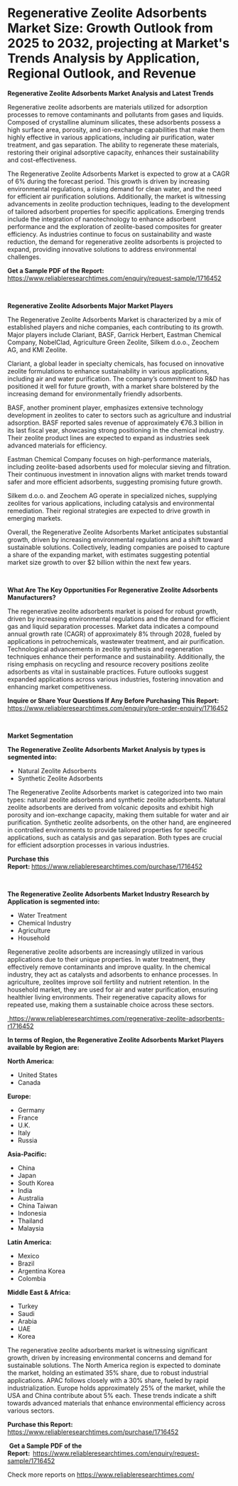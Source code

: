 <p><h1>Regenerative Zeolite Adsorbents Market Size: Growth Outlook from 2025 to 2032, projecting at Market's Trends Analysis by Application, Regional Outlook, and Revenue</h1></p><p><strong>Regenerative Zeolite Adsorbents Market Analysis and Latest Trends</strong></p>
<p><p>Regenerative zeolite adsorbents are materials utilized for adsorption processes to remove contaminants and pollutants from gases and liquids. Composed of crystalline aluminum silicates, these adsorbents possess a high surface area, porosity, and ion-exchange capabilities that make them highly effective in various applications, including air purification, water treatment, and gas separation. The ability to regenerate these materials, restoring their original adsorptive capacity, enhances their sustainability and cost-effectiveness.</p><p>The Regenerative Zeolite Adsorbents Market is expected to grow at a CAGR of 6% during the forecast period. This growth is driven by increasing environmental regulations, a rising demand for clean water, and the need for efficient air purification solutions. Additionally, the market is witnessing advancements in zeolite production techniques, leading to the development of tailored adsorbent properties for specific applications. Emerging trends include the integration of nanotechnology to enhance adsorbent performance and the exploration of zeolite-based composites for greater efficiency. As industries continue to focus on sustainability and waste reduction, the demand for regenerative zeolite adsorbents is projected to expand, providing innovative solutions to address environmental challenges.</p></p>
<p><strong>Get a Sample PDF of the Report:&nbsp;</strong> <a href="https://www.reliableresearchtimes.com/enquiry/request-sample/1716452?utm_campaign=2006&utm_medium=2&utm_source=Github&utm_content=ia&utm_term=12012025&utm_id=regenerative-zeolite-adsorbents">https://www.reliableresearchtimes.com/enquiry/request-sample/1716452</a></p>
<p>&nbsp;</p>
<p><strong>Regenerative Zeolite Adsorbents Major Market Players</strong></p>
<p><p>The Regenerative Zeolite Adsorbents Market is characterized by a mix of established players and niche companies, each contributing to its growth. Major players include Clariant, BASF, Garrick Herbert, Eastman Chemical Company, NobelClad, Agriculture Green Zeolite, Silkem d.o.o., Zeochem AG, and KMI Zeolite.</p><p>Clariant, a global leader in specialty chemicals, has focused on innovative zeolite formulations to enhance sustainability in various applications, including air and water purification. The company’s commitment to R&D has positioned it well for future growth, with a market share bolstered by the increasing demand for environmentally friendly adsorbents.</p><p>BASF, another prominent player, emphasizes extensive technology development in zeolites to cater to sectors such as agriculture and industrial adsorption. BASF reported sales revenue of approximately €76.3 billion in its last fiscal year, showcasing strong positioning in the chemical industry. Their zeolite product lines are expected to expand as industries seek advanced materials for efficiency.</p><p>Eastman Chemical Company focuses on high-performance materials, including zeolite-based adsorbents used for molecular sieving and filtration. Their continuous investment in innovation aligns with market trends toward safer and more efficient adsorbents, suggesting promising future growth.</p><p>Silkem d.o.o. and Zeochem AG operate in specialized niches, supplying zeolites for various applications, including catalysis and environmental remediation. Their regional strategies are expected to drive growth in emerging markets.</p><p>Overall, the Regenerative Zeolite Adsorbents Market anticipates substantial growth, driven by increasing environmental regulations and a shift toward sustainable solutions. Collectively, leading companies are poised to capture a share of the expanding market, with estimates suggesting potential market size growth to over $2 billion within the next few years.</p></p>
<p>&nbsp;</p>
<p><strong>What Are The Key Opportunities For Regenerative Zeolite Adsorbents Manufacturers?</strong></p>
<p><p>The regenerative zeolite adsorbents market is poised for robust growth, driven by increasing environmental regulations and the demand for efficient gas and liquid separation processes. Market data indicates a compound annual growth rate (CAGR) of approximately 8% through 2028, fueled by applications in petrochemicals, wastewater treatment, and air purification. Technological advancements in zeolite synthesis and regeneration techniques enhance their performance and sustainability. Additionally, the rising emphasis on recycling and resource recovery positions zeolite adsorbents as vital in sustainable practices. Future outlooks suggest expanded applications across various industries, fostering innovation and enhancing market competitiveness.</p></p>
<p><strong>Inquire or Share Your Questions If Any Before Purchasing This Report:</strong> <a href="https://www.reliableresearchtimes.com/enquiry/pre-order-enquiry/1716452?utm_campaign=2006&utm_medium=2&utm_source=Github&utm_content=ia&utm_term=12012025&utm_id=regenerative-zeolite-adsorbents">https://www.reliableresearchtimes.com/enquiry/pre-order-enquiry/1716452</a></p>
<p>&nbsp;</p>
<p><strong>Market Segmentation</strong></p>
<p><strong>The Regenerative Zeolite Adsorbents Market Analysis by types is segmented into:</strong></p>
<p><ul><li>Natural Zeolite Adsorbents</li><li>Synthetic Zeolite Adsorbents</li></ul></p>
<p><p>The Regenerative Zeolite Adsorbents market is categorized into two main types: natural zeolite adsorbents and synthetic zeolite adsorbents. Natural zeolite adsorbents are derived from volcanic deposits and exhibit high porosity and ion-exchange capacity, making them suitable for water and air purification. Synthetic zeolite adsorbents, on the other hand, are engineered in controlled environments to provide tailored properties for specific applications, such as catalysis and gas separation. Both types are crucial for efficient adsorption processes in various industries.</p></p>
<p><strong>Purchase this Report:&nbsp;</strong><a href="https://www.reliableresearchtimes.com/purchase/1716452?utm_campaign=2006&utm_medium=2&utm_source=Github&utm_content=ia&utm_term=12012025&utm_id=regenerative-zeolite-adsorbents">https://www.reliableresearchtimes.com/purchase/1716452</a></p>
<p>&nbsp;</p>
<p><strong>The Regenerative Zeolite Adsorbents Market Industry Research by Application is segmented into:</strong></p>
<p><ul><li>Water Treatment</li><li>Chemical Industry</li><li>Agriculture</li><li>Household</li></ul></p>
<p><p>Regenerative zeolite adsorbents are increasingly utilized in various applications due to their unique properties. In water treatment, they effectively remove contaminants and improve quality. In the chemical industry, they act as catalysts and adsorbents to enhance processes. In agriculture, zeolites improve soil fertility and nutrient retention. In the household market, they are used for air and water purification, ensuring healthier living environments. Their regenerative capacity allows for repeated use, making them a sustainable choice across these sectors.</p></p>
<p><a href="https://www.reliableresearchtimes.com/regenerative-zeolite-adsorbents-r1716452?utm_campaign=2006&utm_medium=2&utm_source=Github&utm_content=ia&utm_term=12012025&utm_id=regenerative-zeolite-adsorbents">&nbsp;https://www.reliableresearchtimes.com/regenerative-zeolite-adsorbents-r1716452</a></p>
<p><strong>In terms of Region, the Regenerative Zeolite Adsorbents Market Players available by Region are:</strong></p>
<p>
    <p> <strong> North America: </strong>
        <ul>
            <li>United States</li>
            <li>Canada</li>
        </ul>
        </p> 
    <p> <strong> Europe: </strong>
        <ul>
            <li>Germany</li>
            <li>France</li>
            <li>U.K.</li>
            <li>Italy</li>
            <li>Russia</li>
        </ul>
        </p> 
    <p> <strong> Asia-Pacific: </strong>
        <ul>
            <li>China</li>
            <li>Japan</li>
            <li>South Korea</li>
            <li>India</li>
            <li>Australia</li>
            <li>China Taiwan</li>
            <li>Indonesia</li>
            <li>Thailand</li>
            <li>Malaysia</li>
        </ul>
        </p> 
    <p> <strong> Latin America: </strong>
        <ul>
            <li>Mexico</li>
            <li>Brazil</li>
            <li>Argentina Korea</li>
            <li>Colombia</li>
        </ul>
        </p> 
    <p> <strong> Middle East & Africa: </strong>
        <ul>
            <li>Turkey</li>
            <li>Saudi</li>
            <li>Arabia</li>
            <li>UAE</li>
            <li>Korea</li>
        </ul>
    </p>
    </p>
<p><p>The regenerative zeolite adsorbents market is witnessing significant growth, driven by increasing environmental concerns and demand for sustainable solutions. The North America region is expected to dominate the market, holding an estimated 35% share, due to robust industrial applications. APAC follows closely with a 30% share, fueled by rapid industrialization. Europe holds approximately 25% of the market, while the USA and China contribute about 5% each. These trends indicate a shift towards advanced materials that enhance environmental efficiency across various sectors.</p></p>
<p><strong>Purchase this Report: </strong><a href="https://www.reliableresearchtimes.com/purchase/1716452?utm_campaign=2006&utm_medium=2&utm_source=Github&utm_content=ia&utm_term=12012025&utm_id=regenerative-zeolite-adsorbents">https://www.reliableresearchtimes.com/purchase/1716452</a></p>
<p>&nbsp;<strong>Get a Sample PDF of the Report:&nbsp;&nbsp;</strong><a href="https://www.reliableresearchtimes.com/enquiry/request-sample/1716452?utm_campaign=2006&utm_medium=2&utm_source=Github&utm_content=ia&utm_term=12012025&utm_id=regenerative-zeolite-adsorbents">https://www.reliableresearchtimes.com/enquiry/request-sample/1716452</a></p>
<p><strong></strong></p>
<p>Check more reports on <a href="https://www.reliableresearchtimes.com/?utm_campaign=2006&utm_medium=2&utm_source=Github&utm_content=ia&utm_term=12012025&utm_id=regenerative-zeolite-adsorbents">https://www.reliableresearchtimes.com/</a></p>